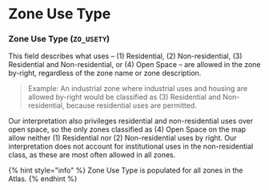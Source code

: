 # Zone Use Type

### Zone Use Type \(`ZO_USETY`\)

This field describes what uses – \(1\) Residential, \(2\) Non-residential, \(3\) Residential and Non-residential, or \(4\) Open Space – are allowed in the zone by-right, regardless of the zone name or zone description. 

> Example: An industrial zone where industrial uses and housing are allowed by-right would be classified as \(3\) Residential and Non-residential, because residential uses are permitted.

Our interpretation also privileges residential and non-residential uses over open space, so the only zones classified as \(4\) Open Space on the map allow neither \(1\) Residential nor \(2\) Non-residential uses by right. Our interpretation does not account for institutional uses in the non-residential class, as these are most often allowed in all zones. 

{% hint style="info" %}
Zone Use Type is populated for all zones in the Atlas. 
{% endhint %}



